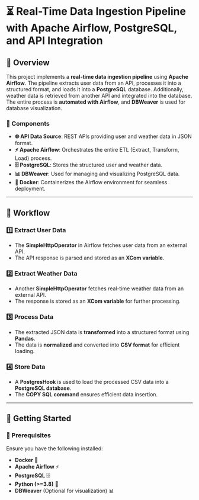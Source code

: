 # ⏳ Real-Time Data Ingestion Pipeline with Apache Airflow, PostgreSQL, and API Integration

## 📌 Overview
This project implements a **real-time data ingestion pipeline** using **Apache Airflow**. The pipeline extracts user data from an API, processes it into a structured format, and loads it into a **PostgreSQL** database. Additionally, weather data is retrieved from another API and integrated into the database. The entire process is **automated with Airflow**, and **DBWeaver** is used for database visualization.


### 🔹 Components
- **🌐 API Data Source**: REST APIs providing user and weather data in JSON format.
- **⚡ Apache Airflow**: Orchestrates the entire ETL (Extract, Transform, Load) process.
- **🗄 PostgreSQL**: Stores the structured user and weather data.
- **📊 DBWeaver**: Used for managing and visualizing PostgreSQL data.
- **🐳 Docker**: Containerizes the Airflow environment for seamless deployment.

---

## 🔄 Workflow

### **1️⃣ Extract User Data**
- The **SimpleHttpOperator** in Airflow fetches user data from an external API.
- The API response is parsed and stored as an **XCom variable**.

### **2️⃣ Extract Weather Data**
- Another **SimpleHttpOperator** fetches real-time weather data from an external API.
- The response is stored as an **XCom variable** for further processing.

### **3️⃣ Process Data**
- The extracted JSON data is **transformed** into a structured format using **Pandas**.
- The data is **normalized** and converted into **CSV format** for efficient loading.

### **4️⃣ Store Data**
- A **PostgresHook** is used to load the processed CSV data into a **PostgreSQL database**.
- The **COPY SQL command** ensures efficient data insertion.

---

## 🚀 Getting Started

### 🔧 Prerequisites
Ensure you have the following installed:
- **Docker** 🐳
- **Apache Airflow** ⚡
- **PostgreSQL** 🗄
- **Python (>=3.8)** 🐍
- **DBWeaver** (Optional for visualization) 📊




